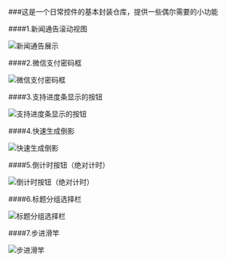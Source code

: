 ###这是一个日常控件的基本封装仓库，提供一些偶尔需要的小功能

####1.新闻通告滚动视图

![新闻通告展示](https://github.com/CodeWicky/Components/raw/master/%E6%96%B0%E9%97%BB%E9%80%9A%E5%91%8A%E6%BB%9A%E5%8A%A8%E8%A7%86%E5%9B%BE/%E5%8A%A8%E7%94%BB%E5%B1%95%E7%A4%BA.gif)

####2.微信支付密码框

![微信支付密码框](https://github.com/CodeWicky/Components/raw/master/%E5%BE%AE%E4%BF%A1%E6%94%AF%E4%BB%98%E5%AF%86%E7%A0%81%E6%A1%86/%E5%8A%A8%E7%94%BB%E5%B1%95%E7%A4%BA.gif)

####3.支持进度条显示的按钮

![支持进度条显示的按钮](https://github.com/CodeWicky/Components/raw/master/%E6%94%AF%E6%8C%81%E8%BF%9B%E5%BA%A6%E6%9D%A1%E6%98%BE%E7%A4%BA%E7%9A%84%E6%8C%89%E9%92%AE/%E5%8A%A8%E7%94%BB%E5%B1%95%E7%A4%BA.gif)

####4.快速生成倒影

![快速生成倒影](https://github.com/CodeWicky/Components/raw/master/%E5%BF%AB%E9%80%9F%E7%94%9F%E6%88%90%E5%80%92%E5%BD%B1/%E5%8A%A8%E7%94%BB%E5%B1%95%E7%A4%BA.gif)

####5.倒计时按钮（绝对计时）

![倒计时按钮（绝对计时）](https://github.com/CodeWicky/Components/raw/master/%E5%80%92%E8%AE%A1%E6%97%B6%E6%8C%89%E9%92%AE/%E5%8A%A8%E7%94%BB%E5%B1%95%E7%A4%BA.gif)

####6.标题分组选择栏

![标题分组选择栏](https://github.com/CodeWicky/Components/raw/master/%E6%A0%87%E9%A2%98%E5%88%86%E7%BB%84%E9%80%89%E6%8B%A9%E6%A0%8F/%E5%8A%A8%E7%94%BB%E6%BC%94%E7%A4%BA.gif)

####7.步进滑竿

![步进滑竿](https://github.com/CodeWicky/Components/raw/master/%E6%AD%A5%E8%BF%9B%E6%BB%91%E7%AB%BF/%E5%8A%A8%E7%94%BB%E5%B1%95%E7%A4%BA.gif)

